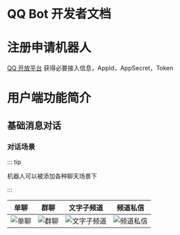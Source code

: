 
# QQ Bot 开发者文档

# 注册申请机器人

[QQ 开放平台](https://qqminiapp.cdn-go.cn/open-platform/5a0464bb/favicon.ico) 获得必要接入信息，AppId，AppSecret，Token

# 用户端功能简介

## 基础消息对话

### 对话场景

::: tip

机器人可以被添加各种聊天场景下

:::


| 单聊 | 群聊 | 文字子频道 | 频道私信 |
| --- | --- | --- | --- |
| <img :src="$withBotBase('/images/api-231017/chat-single.jpg')" alt="单聊"> | <img :src="$withBotBase('/images/api-231017/chat-group.jpg')" alt="群聊"> | <img :src="$withBotBase('/images/api-231017/chat-text-channel.jpg')" alt="文字子频道"> | <img :src="$withBotBase('/images/api-231017/chat-c2c.jpg')" alt="频道私信">|
